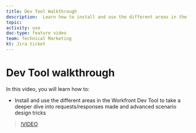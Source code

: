 ```yaml
---
title: Dev Tool Walkthrough
description:  Learn how to install and use the different areas in the [!DNL Adobe Workfront Fusion Dev Tool] to take a deeper dive into advanced scenario design tricks.
topic: 
activity: use
doc-type: feature video
team: Technical Marketing
kt: Jira ticket 
---
```

# Dev Tool walkthrough

In this video, you will learn how to:

* Install and use the different areas in the Workfront Dev Tool to take a deeper dive into requests/responses made and advanced scenario design tricks

>[!VIDEO](https://video.tv.adobe.com/v/335303/?quality=12)
